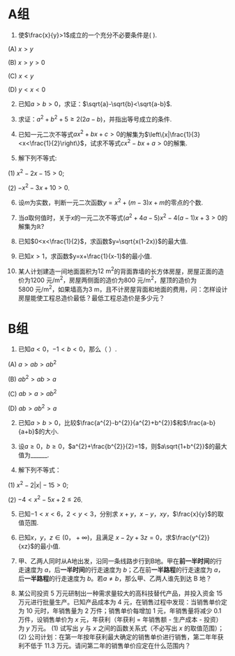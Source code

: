 # A组

1. 使$\frac{x}{y}>1$成立的一个充分不必要条件是(   ).

(A) $x>y$

(B) $x>y>0$

(C) $x<y$

(D) $y<x<0$

2. 已知$a>b>0$，求证：$\sqrt{a}-\sqrt{b}<\sqrt{a-b}$.

3. 求证：$a^{2}+b^{2}+5\geq2(2a-b)$，并指出等号成立的条件.

4. 已知一元二次不等式$ax^{2}+bx+c>0$的解集为$\left\{x|\frac{1}{3}<x<\frac{1}{2}\right\}$，试求不等式$cx^{2}-bx+a>0$的解集.

5. 解下列不等式:

(1) $x^{2}-2x-15>0$;

(2) $-x^{2}-3x+10>0$.

6. 设$m$为实数，判断一元二次函数$y=x^{2}+(m-3)x+m$的零点的个数.

7. 当$a$取何值时，关于$x$的一元二次不等式$(a^{2}+4a-5)x^{2}-4(a-1)x+3>0$的解集为$\mathbb{R}$?

8. 已知$0<x<\frac{1}{2}$，求函数$y=\sqrt{x(1-2x)}$的最大值.

9. 已知$x>1$，求函数$y=x+\frac{1}{x-1}$的最小值.

10. 某人计划建造一间地面面积为$12\ \text{m}^2$的背面靠墙的长方体房屋，房屋正面的造价为$1200\ \text{元/m}^2$，房屋两侧面的造价为$800\ \text{元/m}^2$，屋顶的造价为$5800\ \text{元/m}^2$，如果墙高为$3\ \text{m}$，且不计房屋背面和地面的费用，问：怎样设计房屋能使工程总造价最低？最低工程总造价是多少元？


# B组

1. 已知$a<0$，$-1<b<0$，那么（   ）.

(A) $a>ab>ab^{2}$

(B) $ab^{2}>ab>a$

(C) $ab>a>ab^{2}$

(D) $ab>ab^{2}>a$

2. 已知$a>b>0$，比较$\frac{a^{2}-b^{2}}{a^{2}+b^{2}}$和$\frac{a-b}{a+b}$的大小.

3. 设$a\ge 0$，$b\ge 0$，$a^{2}+\frac{b^{2}}{2}=1$，则$a\sqrt{1+b^{2}}$的最大值为______.

4. 解下列不等式：

(1) $x^{2}-2|x|-15>0$;

(2) $-4<x^{2}-5x+2\le 26$.

5. 已知$-1<x<6$，$2<y<3$，分别求 $x+y$，$x-y$，$xy$，$\frac{x}{y}$的取值范围.

6. 已知$x$，$y$，$z\in(0，+\infty)$，且满足 $x-2y+3z=0$，求$\frac{y^{2}}{xz}$的最小值.

7. 甲、乙两人同时从A地出发，沿同一条线路步行到B地。甲在**前一半时间**的行走速度为 $a$，后**一半时间**的行走速度为 $b$；乙在前**一半路程**的行走速度为 $a$，后**一半路程**的行走速度为 $b$。若$a\neq b$，那么甲、乙两人谁先到达 B 地？

8. 某公司投资 5 万元研制出一种需求量较大的高科技替代产品，并投入资金 15 万元进行批量生产。已知产品成本为 4 元，在销售过程中发现：当销售单价定为 10 元时，年销售量为 2 万件；销售单价每增加 1 元，年销售量将减少 0.1 万件，设销售单价为 $x$ 元，年获利（年获利 = 年销售额 - 生产成本 - 投资）为 $y$ 万元。
(1) 试写出 $y$ 与 $x$ 之间的函数关系式（不必写出 $x$ 的取值范围）；
(2) 公司计划：在第一年按年获利最大确定的销售单价进行销售，第二年年获利不低于 11.3 万元。请问第二年的销售单价应定在什么范围内？